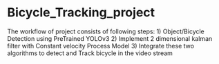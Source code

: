 # Bicycle_Tracking_project
The workflow of project consists of following steps:
                    1) Object/Bicycle Detection using PreTrained YOLOv3
                    2) Implement 2 dimensional kalman filter with Constant velocity Process Model
                    3) Integrate these two algorithms to detect and Track bicycle in the video stream 
 
